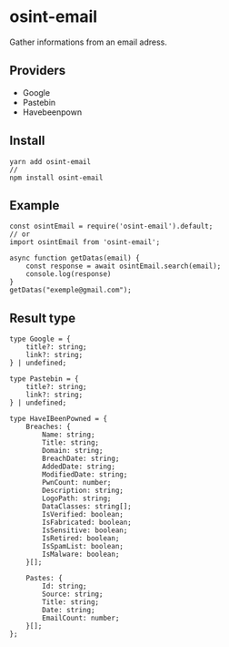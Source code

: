 # osint-email

Gather informations from an email adress.

## Providers

- Google
- Pastebin
- Havebeenpown

## Install

    yarn add osint-email
    //
    npm install osint-email

## Example

    const osintEmail = require('osint-email').default;
    // or
    import osintEmail from 'osint-email';

    async function getDatas(email) {
        const response = await osintEmail.search(email);
        console.log(response)
    }
    getDatas("exemple@gmail.com");

## Result type

    type Google = {
        title?: string;
        link?: string;
    } | undefined;

    type Pastebin = {
        title?: string;
        link?: string;
    } | undefined;

    type HaveIBeenPowned = {
        Breaches: {
            Name: string;
            Title: string;
            Domain: string;
            BreachDate: string;
            AddedDate: string;
            ModifiedDate: string;
            PwnCount: number;
            Description: string;
            LogoPath: string;
            DataClasses: string[];
            IsVerified: boolean;
            IsFabricated: boolean;
            IsSensitive: boolean;
            IsRetired: boolean;
            IsSpamList: boolean;
            IsMalware: boolean;
        }[];

        Pastes: {
            Id: string;
            Source: string;
            Title: string;
            Date: string;
            EmailCount: number;
        }[];
    };
